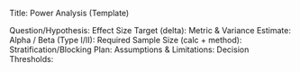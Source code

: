 Title: Power Analysis (Template)

Question/Hypothesis:
Effect Size Target (delta):
Metric & Variance Estimate:
Alpha / Beta (Type I/II):
Required Sample Size (calc + method):
Stratification/Blocking Plan:
Assumptions & Limitations:
Decision Thresholds:

